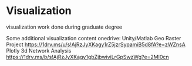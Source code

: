 # Visualization
visualization work done during graduate degree

Some additional visualization content
onedrive:
Unity/Matlab Geo Raster Project
https://1drv.ms/u/s!AjRzJyXKagy1rZ5jzrSypamiB5d8fA?e=zWZnsA
Plotly 3d Network Analysis
https://1drv.ms/b/s!AjRzJyXKagy1gbZjbwiviLrGpSwzWg?e=2MI0cn
